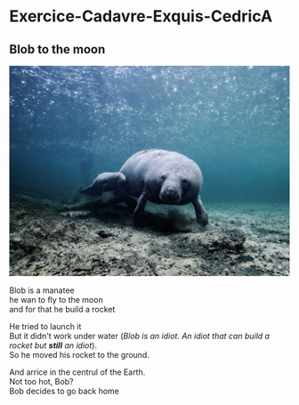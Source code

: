 # Exercice-Cadavre-Exquis-CedricA

## Blob to the moon

![alt text](13-potw-190808.jpg "Blob the Manatee")

Blob is a manatee <br>
he wan to fly to the moon <br>
and for that he build a rocket <br>


He tried to launch it <br>
But it didn't work under water (*Blob is an idiot. An idiot that can build a rocket but ***still*** an idiot*).<br>
So he moved his rocket to the ground.<br>

And arrice in the centrul of the Earth. </br>
Not too hot, Bob? </br>
Bob decides to go back home </br>
